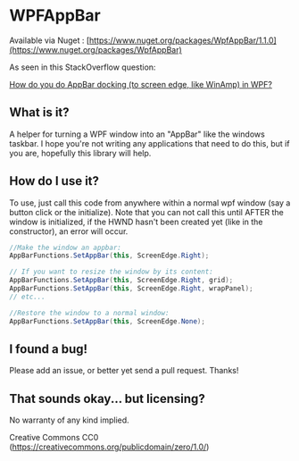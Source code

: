 WPFAppBar
=========

Available via Nuget : [https://www.nuget.org/packages/WpfAppBar/1.1.0](https://www.nuget.org/packages/WpfAppBar)

As seen in this StackOverflow question:

[How do you do AppBar docking (to screen edge, like WinAmp) in WPF?](http://stackoverflow.com/q/75785/12643)

What is it?
----------
A helper for turning a WPF window into an "AppBar" like the windows taskbar.
I hope you're not writing any applications that need to do this, but if you
are, hopefully this library will help.

How do I use it?
----------------
To use, just call this code from anywhere within a normal wpf window (say a button click or the initialize). Note that you can not call this until AFTER the window is initialized, if the HWND hasn't been created yet (like in the constructor), an error will occur.

```C#
//Make the window an appbar:
AppBarFunctions.SetAppBar(this, ScreenEdge.Right);

// If you want to resize the window by its content:
AppBarFunctions.SetAppBar(this, ScreenEdge.Right, grid);
AppBarFunctions.SetAppBar(this, ScreenEdge.Right, wrapPanel);
// etc...

//Restore the window to a normal window:
AppBarFunctions.SetAppBar(this, ScreenEdge.None);
```

I found a bug!
--------------
Please add an issue, or better yet send a pull request.
Thanks!



That sounds okay... but licensing?
----------------------------------
No warranty of any kind implied.

Creative Commons CC0 (https://creativecommons.org/publicdomain/zero/1.0/)
